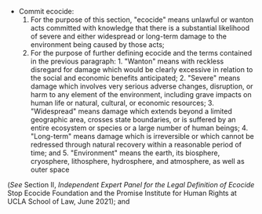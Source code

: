 * Commit ecocide:
    1. For the purpose of this section, &quot;ecocide&quot; means unlawful or wanton acts committed with knowledge that there is a substantial likelihood of severe and either widespread or long-term damage to the environment being caused by those acts;
    2. For the purpose of further defining ecocide and the terms contained in the previous paragraph:
      1. &quot;Wanton&quot; means with reckless disregard for damage which would be clearly excessive in relation to the social and economic benefits anticipated;
      2. &quot;Severe&quot; means damage which involves very serious adverse changes, disruption, or harm to any element of the environment, including grave impacts on human life or natural, cultural, or economic resources;
      3. &quot;Widespread&quot; means damage which extends beyond a limited geographic area, crosses state boundaries, or is suffered by an entire ecosystem or species or a large number of human beings;
      4. &quot;Long-term&quot; means damage which is irreversible or which cannot be redressed through natural recovery within a reasonable period of time; and
      5. &quot;Environment&quot; means the earth, its biosphere, cryosphere, lithosphere, hydrosphere, and atmosphere, as well as outer space

(_See_ Section II, _Independent Expert Panel for the Legal Definition of Ecocide_ Stop Ecocide Foundation and the Promise Institute for Human Rights at UCLA School of Law, June 2021); and

